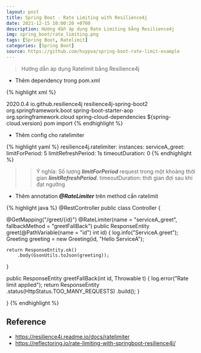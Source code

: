 ```yaml
---
layout: post
title: Spring Boot - Rate Limiting with Resilience4j
date: 2021-12-15 10:00:20 +0700
description: Hướng dẫn áp dụng Rate Limiting bằng Resilience4j
img: spring_boot/rate_limiting.png
tags: [Spring Boot, Ratelimit]
categories: [Spring Boot]
source: https://github.com/huypva/spring-boot-rate-limit-example
---
```


> Hướng dẫn áp dụng Ratelimit bằng Resilience4j

- Thêm dependency trong pom.xml  

{% highlight xml %}
  <!--  resilience4j ratelimit  -->
  <properties>
    <spring-cloud.version>2020.0.4</spring-cloud.version>
  </properties>
  <dependencies>
    <!--  spring cloud circuit breaker  -->
    <dependency>
      <groupId>io.github.resilience4j</groupId>
      <artifactId>resilience4j-spring-boot2</artifactId>
    </dependency>
    <dependency>
      <groupId>org.springframework.boot</groupId>
      <artifactId>spring-boot-starter-aop</artifactId>
    </dependency>
  </dependencies>
  <dependencyManagement>
    <dependencies>
      <dependency>
        <groupId>org.springframework.cloud</groupId>
        <artifactId>spring-cloud-dependencies</artifactId>
        <version>${spring-cloud.version}</version>
        <type>pom</type>
        <scope>import</scope>
      </dependency>
    </dependencies>
  </dependencyManagement>
{% endhighlight %}

- Thêm config cho ratelimiter  

{% highlight yaml %}
resilience4j.ratelimiter:
  instances:
    serviceA_greet:
      limitForPeriod: 5
      limitRefreshPeriod: 1s
      timeoutDuration: 0
{% endhighlight %}

>> Ý nghĩa: Số lượng ***limitForPeriod*** request trong một khoảng thời gian ***limitRefreshPeriod***.
>> timeoutDuration: thời gian đợi sau khi đạt ngưỡng

- Thêm annotation ***@RateLimiter*** trên method cần ratelimit  

{% highlight java %}
@RestController
public class Controller {

  @GetMapping("/greet/{id}")
  @RateLimiter(name = "serviceA_greet", fallbackMethod = "greetFallBack")
  public ResponseEntity greet(@PathVariable(name = "id") int id) {
    log.info("ServiceA.greet");
    Greeting greeting = new Greeting(id, "Hello ServiceA");

    return ResponseEntity.ok()
        .body(GsonUtils.toJson(greeting));
  }

  public ResponseEntity greetFallBack(int id, Throwable t) {
    log.error("Rate limit applied");
    return ResponseEntity
        .status(HttpStatus.TOO_MANY_REQUESTS)
        .build();
  }

}
{% endhighlight %}

## Reference

- https://resilience4j.readme.io/docs/ratelimiter
- https://reflectoring.io/rate-limiting-with-springboot-resilience4j/